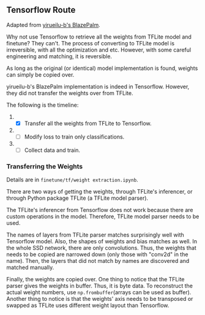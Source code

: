 ## Tensorflow Route

Adapted from [yirueilu-b's BlazePalm](https://github.com/yirueilu-b/blaze-palm-tf2).

Why not use Tensorflow to retrieve all the weights from TFLite model and finetune?
They can't.
The process of converting to TFLite model is irreversible, with all the optimization and etc.
However, with some careful engineering and matching, it is reversible.

As long as the original (or identical) model implementation is found, weights can simply be copied over.

yirueilu-b's BlazePalm implementation is indeed in Tensorflow.
However, they did not transfer the weights over from TFLite.

The following is the timeline:

1. - [X] Transfer all the weights from TFLite to Tensorflow.
2. - [ ] Modify loss to train only classifications.
3. - [ ] Collect data and train.

### Transferring the Weights
Details are in `finetune/tf/weight extraction.ipynb`.

There are two ways of getting the weights, through TFLite's inferencer, or through Python package TFLite (a TFLite model parser).

The TFLite's inferencer from Tensorflow does not work because there are custom operations in the model. Therefore, TFLite model parser needs to be used. 

The names of layers from TFLite parser matches surprisingly well with Tensorflow model. Also, the shapes of weights and bias matches as well. In the whole SSD network, there are only convolutions. Thus, the weights that needs to be copied are narrowed down (only those with "conv2d" in the name). Then, the layers that did not match by names are discovered and matched manually.

Finally, the weights are copied over. One thing to notice that the TFLite parser gives the weights in buffer. Thus, it is byte data. To reconstruct the actual weight numbers, use `np.frombuffer`(arrays can be used as buffer). Another thing to notice is that the weights' axis needs to be transposed or swapped as TFLite uses different weight layout than Tensorflow.
